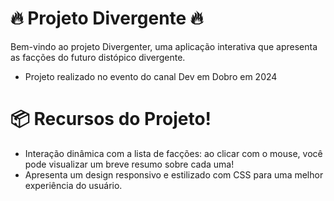 # 🔥 Projeto Divergente 🔥
Bem-vindo ao projeto Divergenter, uma aplicação interativa que apresenta as facções do futuro distópico divergente.
- Projeto realizado no evento do canal Dev em Dobro em 2024

# 📦 Recursos do Projeto!
- Interação dinâmica com a lista de facções: ao clicar com o mouse, você pode visualizar um breve resumo sobre cada uma!
- Apresenta um design responsivo e estilizado com CSS para uma melhor experiência do usuário.
